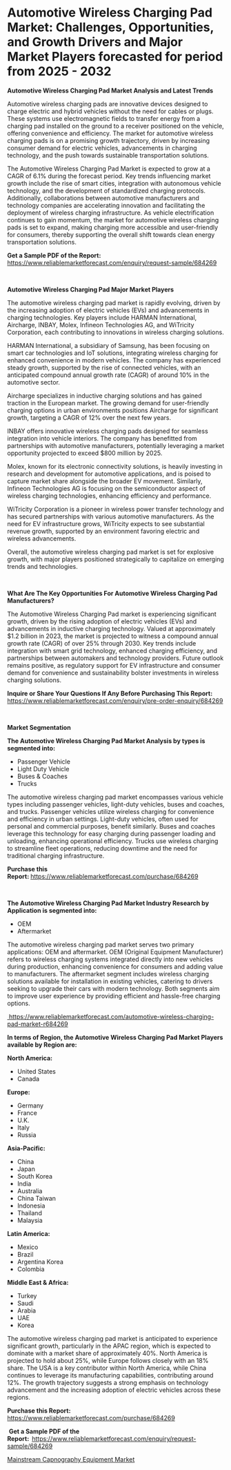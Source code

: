 <p><h1>Automotive Wireless Charging Pad Market: Challenges, Opportunities, and Growth Drivers and Major Market Players forecasted for period from 2025 - 2032</h1></p><p><strong>Automotive Wireless Charging Pad Market Analysis and Latest Trends</strong></p>
<p><p>Automotive wireless charging pads are innovative devices designed to charge electric and hybrid vehicles without the need for cables or plugs. These systems use electromagnetic fields to transfer energy from a charging pad installed on the ground to a receiver positioned on the vehicle, offering convenience and efficiency. The market for automotive wireless charging pads is on a promising growth trajectory, driven by increasing consumer demand for electric vehicles, advancements in charging technology, and the push towards sustainable transportation solutions.</p><p>The Automotive Wireless Charging Pad Market is expected to grow at a CAGR of 6.1% during the forecast period. Key trends influencing market growth include the rise of smart cities, integration with autonomous vehicle technology, and the development of standardized charging protocols. Additionally, collaborations between automotive manufacturers and technology companies are accelerating innovation and facilitating the deployment of wireless charging infrastructure. As vehicle electrification continues to gain momentum, the market for automotive wireless charging pads is set to expand, making charging more accessible and user-friendly for consumers, thereby supporting the overall shift towards clean energy transportation solutions.</p></p>
<p><strong>Get a Sample PDF of the Report:&nbsp;</strong> <a href="https://www.reliablemarketforecast.com/enquiry/request-sample/684269?utm_campaign=3081&utm_medium=2&utm_source=Github&utm_content=ia&utm_term=29032025&utm_id=automotive-wireless-charging-pad">https://www.reliablemarketforecast.com/enquiry/request-sample/684269</a></p>
<p>&nbsp;</p>
<p><strong>Automotive Wireless Charging Pad Major Market Players</strong></p>
<p><p>The automotive wireless charging pad market is rapidly evolving, driven by the increasing adoption of electric vehicles (EVs) and advancements in charging technologies. Key players include HARMAN International, Aircharge, INBAY, Molex, Infineon Technologies AG, and WiTricity Corporation, each contributing to innovations in wireless charging solutions.</p><p>HARMAN International, a subsidiary of Samsung, has been focusing on smart car technologies and IoT solutions, integrating wireless charging for enhanced convenience in modern vehicles. The company has experienced steady growth, supported by the rise of connected vehicles, with an anticipated compound annual growth rate (CAGR) of around 10% in the automotive sector.</p><p>Aircharge specializes in inductive charging solutions and has gained traction in the European market. The growing demand for user-friendly charging options in urban environments positions Aircharge for significant growth, targeting a CAGR of 12% over the next few years. </p><p>INBAY offers innovative wireless charging pads designed for seamless integration into vehicle interiors. The company has benefitted from partnerships with automotive manufacturers, potentially leveraging a market opportunity projected to exceed $800 million by 2025.</p><p>Molex, known for its electronic connectivity solutions, is heavily investing in research and development for automotive applications, and is poised to capture market share alongside the broader EV movement. Similarly, Infineon Technologies AG is focusing on the semiconductor aspect of wireless charging technologies, enhancing efficiency and performance. </p><p>WiTricity Corporation is a pioneer in wireless power transfer technology and has secured partnerships with various automotive manufacturers. As the need for EV infrastructure grows, WiTricity expects to see substantial revenue growth, supported by an environment favoring electric and wireless advancements.</p><p>Overall, the automotive wireless charging pad market is set for explosive growth, with major players positioned strategically to capitalize on emerging trends and technologies.</p></p>
<p>&nbsp;</p>
<p><strong>What Are The Key Opportunities For Automotive Wireless Charging Pad Manufacturers?</strong></p>
<p><p>The Automotive Wireless Charging Pad market is experiencing significant growth, driven by the rising adoption of electric vehicles (EVs) and advancements in inductive charging technology. Valued at approximately $1.2 billion in 2023, the market is projected to witness a compound annual growth rate (CAGR) of over 25% through 2030. Key trends include integration with smart grid technology, enhanced charging efficiency, and partnerships between automakers and technology providers. Future outlook remains positive, as regulatory support for EV infrastructure and consumer demand for convenience and sustainability bolster investments in wireless charging solutions.</p></p>
<p><strong>Inquire or Share Your Questions If Any Before Purchasing This Report:</strong> <a href="https://www.reliablemarketforecast.com/enquiry/pre-order-enquiry/684269?utm_campaign=3081&utm_medium=2&utm_source=Github&utm_content=ia&utm_term=29032025&utm_id=automotive-wireless-charging-pad">https://www.reliablemarketforecast.com/enquiry/pre-order-enquiry/684269</a></p>
<p>&nbsp;</p>
<p><strong>Market Segmentation</strong></p>
<p><strong>The Automotive Wireless Charging Pad Market Analysis by types is segmented into:</strong></p>
<p><ul><li>Passenger Vehicle</li><li>Light Duty Vehicle</li><li>Buses & Coaches</li><li>Trucks</li></ul></p>
<p><p>The automotive wireless charging pad market encompasses various vehicle types including passenger vehicles, light-duty vehicles, buses and coaches, and trucks. Passenger vehicles utilize wireless charging for convenience and efficiency in urban settings. Light-duty vehicles, often used for personal and commercial purposes, benefit similarly. Buses and coaches leverage this technology for easy charging during passenger loading and unloading, enhancing operational efficiency. Trucks use wireless charging to streamline fleet operations, reducing downtime and the need for traditional charging infrastructure.</p></p>
<p><strong>Purchase this Report:&nbsp;</strong><a href="https://www.reliablemarketforecast.com/purchase/684269?utm_campaign=3081&utm_medium=2&utm_source=Github&utm_content=ia&utm_term=29032025&utm_id=automotive-wireless-charging-pad">https://www.reliablemarketforecast.com/purchase/684269</a></p>
<p>&nbsp;</p>
<p><strong>The Automotive Wireless Charging Pad Market Industry Research by Application is segmented into:</strong></p>
<p><ul><li>OEM</li><li>Aftermarket</li></ul></p>
<p><p>The automotive wireless charging pad market serves two primary applications: OEM and aftermarket. OEM (Original Equipment Manufacturer) refers to wireless charging systems integrated directly into new vehicles during production, enhancing convenience for consumers and adding value to manufacturers. The aftermarket segment includes wireless charging solutions available for installation in existing vehicles, catering to drivers seeking to upgrade their cars with modern technology. Both segments aim to improve user experience by providing efficient and hassle-free charging options.</p></p>
<p><a href="https://www.reliablemarketforecast.com/automotive-wireless-charging-pad-market-r684269?utm_campaign=3081&utm_medium=2&utm_source=Github&utm_content=ia&utm_term=29032025&utm_id=automotive-wireless-charging-pad">&nbsp;https://www.reliablemarketforecast.com/automotive-wireless-charging-pad-market-r684269</a></p>
<p><strong>In terms of Region, the Automotive Wireless Charging Pad Market Players available by Region are:</strong></p>
<p>
    <p> <strong> North America: </strong>
        <ul>
            <li>United States</li>
            <li>Canada</li>
        </ul>
        </p> 
    <p> <strong> Europe: </strong>
        <ul>
            <li>Germany</li>
            <li>France</li>
            <li>U.K.</li>
            <li>Italy</li>
            <li>Russia</li>
        </ul>
        </p> 
    <p> <strong> Asia-Pacific: </strong>
        <ul>
            <li>China</li>
            <li>Japan</li>
            <li>South Korea</li>
            <li>India</li>
            <li>Australia</li>
            <li>China Taiwan</li>
            <li>Indonesia</li>
            <li>Thailand</li>
            <li>Malaysia</li>
        </ul>
        </p> 
    <p> <strong> Latin America: </strong>
        <ul>
            <li>Mexico</li>
            <li>Brazil</li>
            <li>Argentina Korea</li>
            <li>Colombia</li>
        </ul>
        </p> 
    <p> <strong> Middle East & Africa: </strong>
        <ul>
            <li>Turkey</li>
            <li>Saudi</li>
            <li>Arabia</li>
            <li>UAE</li>
            <li>Korea</li>
        </ul>
    </p>
    </p>
<p><p>The automotive wireless charging pad market is anticipated to experience significant growth, particularly in the APAC region, which is expected to dominate with a market share of approximately 40%. North America is projected to hold about 25%, while Europe follows closely with an 18% share. The USA is a key contributor within North America, while China continues to leverage its manufacturing capabilities, contributing around 12%. The growth trajectory suggests a strong emphasis on technology advancement and the increasing adoption of electric vehicles across these regions.</p></p>
<p><strong>Purchase this Report: </strong><a href="https://www.reliablemarketforecast.com/purchase/684269?utm_campaign=3081&utm_medium=2&utm_source=Github&utm_content=ia&utm_term=29032025&utm_id=automotive-wireless-charging-pad">https://www.reliablemarketforecast.com/purchase/684269</a></p>
<p>&nbsp;<strong>Get a Sample PDF of the Report:&nbsp;&nbsp;</strong><a href="https://www.reliablemarketforecast.com/enquiry/request-sample/684269?utm_campaign=3081&utm_medium=2&utm_source=Github&utm_content=ia&utm_term=29032025&utm_id=automotive-wireless-charging-pad">https://www.reliablemarketforecast.com/enquiry/request-sample/684269</a></p>
<p><strong></strong></p>
<p><p><a href="https://github.com/geyangvayora/Market-Research-Report-List-1/blob/main/mainstream-capnography-equipment-market.md?utm_campaign=3081&utm_medium=2&utm_source=Github&utm_content=ia&utm_term=29032025&utm_id=automotive-wireless-charging-pad">Mainstream Capnography Equipment Market</a></p></p>
